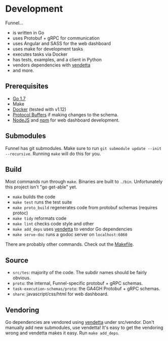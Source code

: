 # Development

Funnel...
- is written in Go
- uses Protobuf + gRPC for communication
- uses Angular and SASS for the web dashboard
- uses make for development tasks
- executes tasks via Docker
- has tests, examples, and a client in Python
- vendors dependencies with [vendetta](github.com/dpw/vendetta)
- and more.

## Prerequisites

- [Go 1.7](https://golang.org/)
- Make
- [Docker](https://docker.io/) (tested with v1.12)
- [Protocol Buffers](https://github.com/google/protobuf) if making changes to the schema.
- [NodeJS](https://nodejs.org) and [npm](https://www.npmjs.com/) for web dashboard development.

## Submodules

Funnel has git submodules. Make sure to run `git submodule update --init --recursive`. Running `make` will do this for you.

## Build

Most commands run through `make`. Binaries are built to `./bin`.
Unfortunately this project isn't "go get-able" yet.

- `make` builds the code
- `make test` runs the test suite
- `make proto_build` regenerates code from protobuf schemas (requires protoc)
- `make tidy` reformats code
- `make lint` checks code style and other 
- `make add_deps` uses [vendetta](github.com/dpw/vendetta) to vendor Go dependencies
- `make serve-doc` runs a godoc server on `localhost:6060`

There are probably other commands. Check out the [Makefile](../Makefile).

## Source

- `src/tes`: majority of the code. The subdir names should be fairly obvious.
- `proto`: the internal, Funnel-specific protobuf + gRPC schemas.
- `task-execution-schemas/proto`: the GA4GH Protobuf + gRPC schemas.
- `share`: javascript/css/html for web dashboard.


## Vendoring

Go dependencies are vendored using [vendetta](github.com/dpw/vendetta) under src/vendor. Don't manually add new submodules, use vendetta! It's easy to get the vendoring wrong and vendetta makes it easy. Run `make add_deps`.
